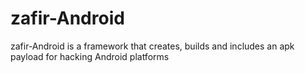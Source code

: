 # zafir-Android
 zafir-Android is a framework that creates, builds and includes an apk payload for hacking Android platforms
